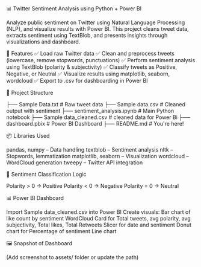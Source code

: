📊 Twitter Sentiment Analysis using Python + Power BI

  Analyze public sentiment on Twitter using Natural Language Processing (NLP), and visualize results with Power BI. This project cleans tweet data, extracts sentiment using    TextBlob, and presents insights through visualizations and dashboard.

📌 Features
  ✅ Load raw Twitter data
  ✅ Clean and preprocess tweets (lowercase, remove stopwords, punctuations)
  ✅ Perform sentiment analysis using TextBlob (polarity & subjectivity)
  ✅ Classify tweets as Positive, Negative, or Neutral
  ✅ Visualize results using matplotlib, seaborn, wordcloud
  ✅ Export to .csv for dashboarding in Power BI

📁 Project Structure

  ├── Sample Data.txt             # Raw tweet data
  ├── Sample data.csv             # Cleaned output with sentiment
  ├── sentiment_analysis.ipynb    # Main Python notebook
  ├── Sample data_cleaned.csv     # cleaned data for Power Bi
  ├── dashboard.pbix              # Power BI Dashboard
  ├── README.md                   # You're here!

📦 Libraries Used

  pandas, numpy – Data handling
  textblob – Sentiment analysis
  nltk – Stopwords, lemmatization
  matplotlib, seaborn – Visualization
  wordcloud – WordCloud generation
  tweepy – Twitter API integration

🧪 Sentiment Classification Logic

  Polarity > 0 → Positive
  Polarity < 0 → Negative
  Polarity = 0 → Neutral

📊 Power BI Dashboard

  Import Sample data_cleaned.csv into Power BI
  Create visuals:
  Bar chart of like count by sentiment
  WordCloud
  Card for Total tweets, avg polarity, avg subjectivity, Total likes, Total Retweets
  Slicer for date and sentiment
  Donut chart for Percentage of sentiment
  Line chart 
  
🖼 Snapshot of Dashboard

  (Add screenshot to assets/ folder or update the path)



